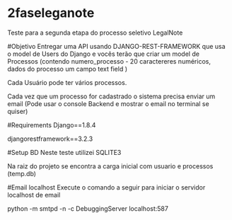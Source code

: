 # 2faseleganote
Teste para a segunda etapa do processo seletivo LegalNote

#Objetivo
Entregar uma API usando DJANGO-REST-FRAMEWORK que usa o model de Users do Django e vocês terão que criar um model de Processos (contendo numero_processo - 20 caractereres numéricos, dados do processo um campo text field )

Cada Usuário pode ter vários processos.

Cada vez que um processo for cadastrado o sistema precisa enviar um email (Pode usar o console Backend e mostrar o email no terminal se quiser)

#Requirements
Django==1.8.4

djangorestframework==3.2.3

#Setup BD
Neste teste utilizei SQLITE3

Na raiz do projeto se encontra a carga inicial com usuario e processos (temp.db)

#Email localhost
Execute o comando a seguir para iniciar o servidor localhost de email

python -m smtpd -n -c DebuggingServer localhost:587

